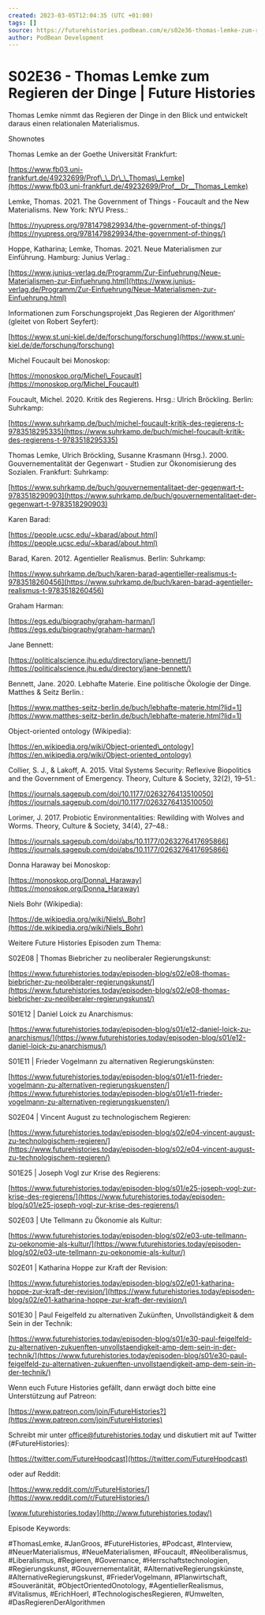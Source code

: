 ```yaml
---
created: 2023-03-05T12:04:35 (UTC +01:00)
tags: []
source: https://futurehistories.podbean.com/e/s02e36-thomas-lemke-zum-regieren-der-dinge/
author: PodBean Development
---
```


# S02E36 - Thomas Lemke zum Regieren der Dinge | Future Histories

Thomas Lemke nimmt das Regieren der Dinge in den Blick und entwickelt daraus einen relationalen Materialismus.

Shownotes

Thomas Lemke an der Goethe Universität Frankfurt:

[https://www.fb03.uni-frankfurt.de/49232699/Prof\_\_Dr\_\_Thomas\_Lemke](https://www.fb03.uni-frankfurt.de/49232699/Prof__Dr__Thomas_Lemke)

Lemke, Thomas. 2021. The Government of Things - Foucault and the New Materialisms. New York: NYU Press.:

[https://nyupress.org/9781479829934/the-government-of-things/](https://nyupress.org/9781479829934/the-government-of-things/)

Hoppe, Katharina; Lemke, Thomas. 2021. Neue Materialismen zur Einführung. Hamburg: Junius Verlag.:

[https://www.junius-verlag.de/Programm/Zur-Einfuehrung/Neue-Materialismen-zur-Einfuehrung.html](https://www.junius-verlag.de/Programm/Zur-Einfuehrung/Neue-Materialismen-zur-Einfuehrung.html)  

Informationen zum Forschungsprojekt ‚Das Regieren der Algorithmen‘ (gleitet von Robert Seyfert):

[https://www.st.uni-kiel.de/de/forschung/forschung](https://www.st.uni-kiel.de/de/forschung/forschung)  

Michel Foucault bei Monoskop:

[https://monoskop.org/Michel\_Foucault](https://monoskop.org/Michel_Foucault)  

Foucault, Michel. 2020. Kritik des Regierens. Hrsg.: Ulrich Bröckling. Berlin: Suhrkamp:

[https://www.suhrkamp.de/buch/michel-foucault-kritik-des-regierens-t-9783518295335](https://www.suhrkamp.de/buch/michel-foucault-kritik-des-regierens-t-9783518295335)  

Thomas Lemke, Ulrich Bröckling, Susanne Krasmann (Hrsg.). 2000. Gouvernementalität der Gegenwart - Studien zur Ökonomisierung des Sozialen. Frankfurt: Suhrkamp:

[https://www.suhrkamp.de/buch/gouvernementalitaet-der-gegenwart-t-9783518290903](https://www.suhrkamp.de/buch/gouvernementalitaet-der-gegenwart-t-9783518290903)

Karen Barad:

[https://people.ucsc.edu/~kbarad/about.html](https://people.ucsc.edu/~kbarad/about.html)  

Barad, Karen. 2012. Agentieller Realismus. Berlin: Suhrkamp:

[https://www.suhrkamp.de/buch/karen-barad-agentieller-realismus-t-9783518260456](https://www.suhrkamp.de/buch/karen-barad-agentieller-realismus-t-9783518260456)

Graham Harman:

[https://egs.edu/biography/graham-harman/](https://egs.edu/biography/graham-harman/)  

Jane Bennett:

[https://politicalscience.jhu.edu/directory/jane-bennett/](https://politicalscience.jhu.edu/directory/jane-bennett/)  

Bennett, Jane. 2020. Lebhafte Materie. Eine politische Ökologie der Dinge. Matthes & Seitz Berlin.:

[https://www.matthes-seitz-berlin.de/buch/lebhafte-materie.html?lid=1](https://www.matthes-seitz-berlin.de/buch/lebhafte-materie.html?lid=1)  

Object-oriented ontology (Wikipedia):

[https://en.wikipedia.org/wiki/Object-oriented\_ontology](https://en.wikipedia.org/wiki/Object-oriented_ontology)

Collier, S. J., & Lakoff, A. 2015. Vital Systems Security: Reflexive Biopolitics and the Government of Emergency. Theory, Culture & Society, 32(2), 19–51.:

[https://journals.sagepub.com/doi/10.1177/0263276413510050](https://journals.sagepub.com/doi/10.1177/0263276413510050)

Lorimer, J. 2017. Probiotic Environmentalities: Rewilding with Wolves and Worms. Theory, Culture & Society, 34(4), 27–48.:

[https://journals.sagepub.com/doi/abs/10.1177/0263276417695866](https://journals.sagepub.com/doi/abs/10.1177/0263276417695866)

Donna Haraway bei Monoskop:

[https://monoskop.org/Donna\_Haraway](https://monoskop.org/Donna_Haraway)

Niels Bohr (Wikipedia):

[https://de.wikipedia.org/wiki/Niels\_Bohr](https://de.wikipedia.org/wiki/Niels_Bohr)

Weitere Future Histories Episoden zum Thema:

S02E08 | Thomas Biebricher zu neoliberaler Regierungskunst:

[https://www.futurehistories.today/episoden-blog/s02/e08-thomas-biebricher-zu-neoliberaler-regierungskunst/](https://www.futurehistories.today/episoden-blog/s02/e08-thomas-biebricher-zu-neoliberaler-regierungskunst/)

S01E12 | Daniel Loick zu Anarchismus:

[https://www.futurehistories.today/episoden-blog/s01/e12-daniel-loick-zu-anarchismus/](https://www.futurehistories.today/episoden-blog/s01/e12-daniel-loick-zu-anarchismus/)

S01E11 | Frieder Vogelmann zu alternativen Regierungskünsten:

[https://www.futurehistories.today/episoden-blog/s01/e11-frieder-vogelmann-zu-alternativen-regierungskuensten/](https://www.futurehistories.today/episoden-blog/s01/e11-frieder-vogelmann-zu-alternativen-regierungskuensten/)

S02E04 | Vincent August zu technologischem Regieren:

[https://www.futurehistories.today/episoden-blog/s02/e04-vincent-august-zu-technologischem-regieren/](https://www.futurehistories.today/episoden-blog/s02/e04-vincent-august-zu-technologischem-regieren/)

S01E25 | Joseph Vogl zur Krise des Regierens:

[https://www.futurehistories.today/episoden-blog/s01/e25-joseph-vogl-zur-krise-des-regierens/](https://www.futurehistories.today/episoden-blog/s01/e25-joseph-vogl-zur-krise-des-regierens/)

S02E03 | Ute Tellmann zu Ökonomie als Kultur:

[https://www.futurehistories.today/episoden-blog/s02/e03-ute-tellmann-zu-oekonomie-als-kultur/](https://www.futurehistories.today/episoden-blog/s02/e03-ute-tellmann-zu-oekonomie-als-kultur/)

S02E01 | Katharina Hoppe zur Kraft der Revision:

[https://www.futurehistories.today/episoden-blog/s02/e01-katharina-hoppe-zur-kraft-der-revision/](https://www.futurehistories.today/episoden-blog/s02/e01-katharina-hoppe-zur-kraft-der-revision/)

S01E30 | Paul Feigelfeld zu alternativen Zukünften, Unvollständigkeit & dem Sein in der Technik:

[https://www.futurehistories.today/episoden-blog/s01/e30-paul-feigelfeld-zu-alternativen-zukuenften-unvollstaendigkeit-amp-dem-sein-in-der-technik/](https://www.futurehistories.today/episoden-blog/s01/e30-paul-feigelfeld-zu-alternativen-zukuenften-unvollstaendigkeit-amp-dem-sein-in-der-technik/)

Wenn euch Future Histories gefällt, dann erwägt doch bitte eine Unterstützung auf Patreon:

[https://www.patreon.com/join/FutureHistories?](https://www.patreon.com/join/FutureHistories)

Schreibt mir unter office@futurehistories.today und diskutiert mit auf Twitter (#FutureHistories):

[https://twitter.com/FutureHpodcast](https://twitter.com/FutureHpodcast)

oder auf Reddit:

[https://www.reddit.com/r/FutureHistories/](https://www.reddit.com/r/FutureHistories/)

[www.futurehistories.today](http://www.futurehistories.today/)

Episode Keywords:

#ThomasLemke, #JanGroos, #FutureHistories, #Podcast, #Interview, #NeuerMaterialismus, #NeueMaterialismen, #Foucault, #Neoliberalismus, #Liberalismus, #Regieren, #Governance, #Herrschaftstechnologien, #Regierungskunst, #Gouvernementalität, #AlternativeRegierungskünste, #AlternativeRegierungskunst, #FriederVogelmann, #Planwirtschaft, #Souveränität, #ObjectOrientedOnotology, #AgentiellerRealismus, #Vitalismus, #ErichHoerl, #TechnologischesRegieren, #Umwelten, #DasRegierenDerAlgorithmen
